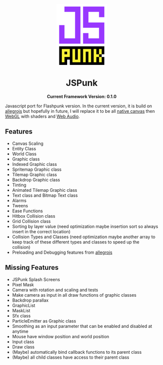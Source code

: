 <p align="center">
	<img height="200px" src="logo.gif"/>
</p>

<h1 align="center">
	JSPunk
</h1>

<p align="center">
  <b>Current Framework Version: 0.1.0</b>
</p>

Javascript port for Flashpunk version. In the current version, it is build on [allegrojs](http://allegrojs.net/) but hopefully in future, I will replace it to be all [native canvas](https://developer.mozilla.org/en-US/docs/Web/API/Canvas_API) then [WebGL](https://webgl2fundamentals.org/) with shaders and [Web Audio](https://developer.mozilla.org/en-US/docs/Web/API/Web_Audio_API).

## Features
- Canvas Scaling
- Entity Class
- World Class
- Graphic class
- Indexed Graphic class
- Spritemap Graphic class
- Tilemap Graphic class
- Backdrop Graphic class
- Tinting
- Animated Tilemap Graphic class
- Text class and Bitmap Text class
- Alarms
- Tweens
- Ease Functions
- Hitbox Collision class
- Grid Collision class
- Sorting by layer value (need optimization maybe insertion sort so always insert in the correct location)
- Collision Types and Classes (need optimization maybe another array to keep track of these different types and classes to speed up the collision)
- Preloading and Debugging features from [allegrojs](http://allegrojs.net/)

## Missing Features
- JSPunk Splash Screens
- Pixel Mask
- Camera with rotation and scaling and tests
- Make camera as input in all draw functions of graphic classes
- Backdrop parallax
- GraphicList
- MaskList
- Sfx class
- ParticleEmitter as Graphic class
- Smoothing as an input parameter that can be enabled and disabled at anytime
- Mouse have window position and world position
- Input class
- Draw class
- (Maybe) automatically bind callback functions to its parent class
- (Maybe) all child classes have access to their parent class
